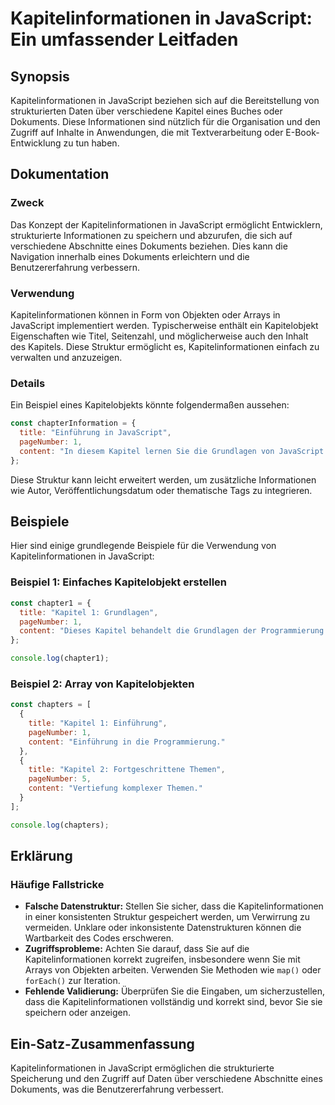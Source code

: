 <!--
Meta Description: # Kapitelinformationen in JavaScript: Ein umfassender Leitfaden ## Synopsis Kapitelinformationen in JavaScript beziehen sich auf die Bereitstellung vo...
Meta Keywords: die, javascript, kapitelinformationen, sie, oder
-->

# Kapitelinformationen in JavaScript: Ein umfassender Leitfaden

## Synopsis
Kapitelinformationen in JavaScript beziehen sich auf die Bereitstellung von strukturierten Daten über verschiedene Kapitel eines Buches oder Dokuments. Diese Informationen sind nützlich für die Organisation und den Zugriff auf Inhalte in Anwendungen, die mit Textverarbeitung oder E-Book-Entwicklung zu tun haben.

## Dokumentation
### Zweck
Das Konzept der Kapitelinformationen in JavaScript ermöglicht Entwicklern, strukturierte Informationen zu speichern und abzurufen, die sich auf verschiedene Abschnitte eines Dokuments beziehen. Dies kann die Navigation innerhalb eines Dokuments erleichtern und die Benutzererfahrung verbessern.

### Verwendung
Kapitelinformationen können in Form von Objekten oder Arrays in JavaScript implementiert werden. Typischerweise enthält ein Kapitelobjekt Eigenschaften wie Titel, Seitenzahl, und möglicherweise auch den Inhalt des Kapitels. Diese Struktur ermöglicht es, Kapitelinformationen einfach zu verwalten und anzuzeigen.

### Details
Ein Beispiel eines Kapitelobjekts könnte folgendermaßen aussehen:

```javascript
const chapterInformation = {
  title: "Einführung in JavaScript",
  pageNumber: 1,
  content: "In diesem Kapitel lernen Sie die Grundlagen von JavaScript kennen...",
};
```

Diese Struktur kann leicht erweitert werden, um zusätzliche Informationen wie Autor, Veröffentlichungsdatum oder thematische Tags zu integrieren.

## Beispiele
Hier sind einige grundlegende Beispiele für die Verwendung von Kapitelinformationen in JavaScript:

### Beispiel 1: Einfaches Kapitelobjekt erstellen
```javascript
const chapter1 = {
  title: "Kapitel 1: Grundlagen",
  pageNumber: 1,
  content: "Dieses Kapitel behandelt die Grundlagen der Programmierung."
};

console.log(chapter1);
```

### Beispiel 2: Array von Kapitelobjekten
```javascript
const chapters = [
  {
    title: "Kapitel 1: Einführung",
    pageNumber: 1,
    content: "Einführung in die Programmierung."
  },
  {
    title: "Kapitel 2: Fortgeschrittene Themen",
    pageNumber: 5,
    content: "Vertiefung komplexer Themen."
  }
];

console.log(chapters);
```

## Erklärung
### Häufige Fallstricke
- **Falsche Datenstruktur:** Stellen Sie sicher, dass die Kapitelinformationen in einer konsistenten Struktur gespeichert werden, um Verwirrung zu vermeiden. Unklare oder inkonsistente Datenstrukturen können die Wartbarkeit des Codes erschweren.
- **Zugriffsprobleme:** Achten Sie darauf, dass Sie auf die Kapitelinformationen korrekt zugreifen, insbesondere wenn Sie mit Arrays von Objekten arbeiten. Verwenden Sie Methoden wie `map()` oder `forEach()` zur Iteration.
- **Fehlende Validierung:** Überprüfen Sie die Eingaben, um sicherzustellen, dass die Kapitelinformationen vollständig und korrekt sind, bevor Sie sie speichern oder anzeigen.

## Ein-Satz-Zusammenfassung
Kapitelinformationen in JavaScript ermöglichen die strukturierte Speicherung und den Zugriff auf Daten über verschiedene Abschnitte eines Dokuments, was die Benutzererfahrung verbessert.